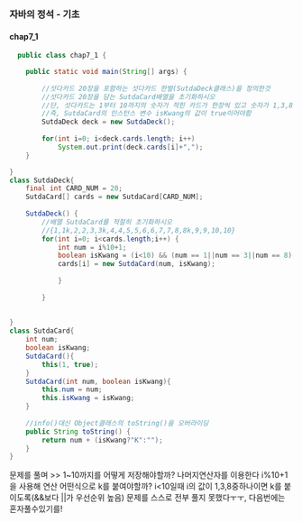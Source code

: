 ### 자바의 정석 - 기초
#### chap7_1
```java
  public class chap7_1 {

	public static void main(String[] args) {
		
		//섯다카드 20장을 포함하는 섯다카드 한벌(SutdaDeck클래스)을 정의한것
		//섯다카드 20장을 담는 SutdaCard배열을 초기화하시오
		//단, 섯다카드는 1부터 10까지의 숫자가 적힌 카드가 한장씩 있고 숫자가 1,3,8인 경우에는 둘 중의 한장은 광이어야한다
		//즉, SutdaCard의 인스턴스 변수 isKwang의 값이 true이어야함
		SutdaDeck deck = new SutdaDeck();
		
		for(int i=0; i<deck.cards.length; i++)
			System.out.print(deck.cards[i]+",");
	}

}
class SutdaDeck{
	final int CARD_NUM = 20;
	SutdaCard[] cards = new SutdaCard[CARD_NUM];
	
	SutdaDeck() {
		//배열 SutdaCard를 적절히 초기화하시오
		//{1,1k,2,2,3,3k,4,4,5,5,6,6,7,7,8,8k,9,9,10,10}
		for(int i=0; i<cards.length;i++) {
			int num = i%10+1;
			boolean isKwang = (i<10) && (num == 1||num == 3||num == 8);
			cards[i] = new SutdaCard(num, isKwang);
			
			}
			
		}
	
	
}
class SutdaCard{
	int num;
	boolean isKwang;
	SutdaCard(){
		this(1, true);
	}
	SutdaCard(int num, boolean isKwang){
		this.num = num;
		this.isKwang = isKwang;
	}
	
	//info()대신 Object클래스의 toString()을 오버라이딩
	public String toString() {
		return num + (isKwang?"K":"");
	}
}
```
문제를 풀며 >> 1~10까지를 어떻게 저장해야할까? 나머지연산자를 이용한다 i%10+1을 사용해 연산
어떤식으로 k를 붙여야할까? i<10일때 i의 값이 1,3,8중하나이면 k를 붙이도록(&&보다 ||가 우선순위 높음)
문제를 스스로 전부 풀지 못했다ㅜㅜ, 다음번에는 혼자풀수있기를!
